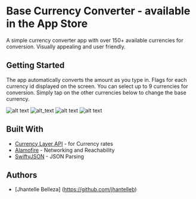 
# Base Currency Converter - available in the App Store

A simple currency converter app with over 150+ available currencies for conversion. Visually appealing and user friendly.


## Getting Started

The app automatically converts the amount as you type in. Flags for each currency id displayed on the screen. You can select up to 9 currencies for conversion. Simply tap on the other currencies below to change the base currency.


![alt text](http://i.imgur.com/JVOxcf9m.jpg)
![alt_text](http://i.imgur.com/IABJ5drm.png)
![alt text](http://i.imgur.com/NOIUwmOm.jpg)
![alt text](http://i.imgur.com/lprDVakm.jpg) 

## Built With
* [Currency Layer API](https://currencylayer.com) - for Currency rates
* [Alamofire](https://github.com/Alamofire/Alamofire) - Networking and Reachability
* [SwiftyJSON](https://github.com/SwiftyJSON/SwiftyJSON) - JSON Parsing

## Authors

* [Jhantelle Belleza] (https://github.com/jhantelleb)
